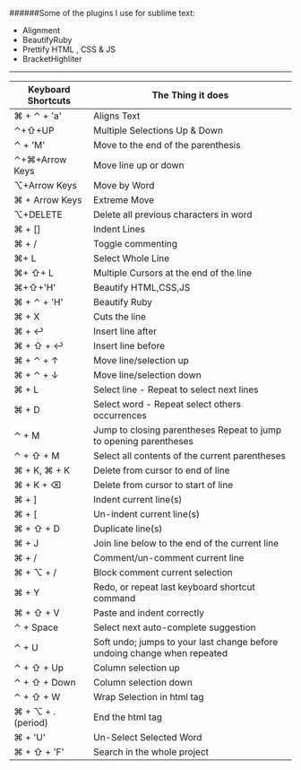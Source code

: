######Some of the plugins I use for sublime text:
- Alignment
- BeautifyRuby
- Prettify HTML , CSS & JS
- BracketHighliter





------------------------------------------------------------------
| Keyboard Shortcuts    | The Thing it does
| --------------------- | ----------------------------------------
| ⌘ + ⌃ + 'a'           | Aligns Text
| ⌃+⇧+UP                | Multiple Selections Up & Down
| ⌃ + 'M'               | Move to the end of the parenthesis
| ⌃+⌘+Arrow Keys        | Move line up or down
| ⌥+Arrow Keys          | Move by Word
| ⌘ + Arrow Keys        | Extreme Move
| ⌥+DELETE              | Delete all previous characters in word
| ⌘ + []                | Indent Lines
| ⌘ + /                 | Toggle commenting
| ⌘+ L                  | Select Whole Line
| ⌘+ ⇧+ L               | Multiple Cursors at the end of the line
| ⌘+⇧+'H'               | Beautify HTML,CSS,JS
| ⌘ + ⌃ + 'H'           | Beautify Ruby
| ⌘ + X                 | Cuts the line
| ⌘ + ↩                 | Insert line after
| ⌘ + ⇧ + ↩             | Insert line before
| ⌘ + ⌃ + ↑             | Move line/selection up
| ⌘ + ⌃ + ↓             | Move line/selection down
| ⌘ + L                 | Select line - Repeat to select next lines
| ⌘ + D                 | Select word - Repeat select others occurrences
| ⌃ + M                 | Jump to closing parentheses Repeat to jump to opening parentheses
| ⌃ + ⇧ + M             | Select all contents of the current parentheses
| ⌘ + K, ⌘ + K          | Delete from cursor to end of line
| ⌘ + K + ⌫             | Delete from cursor to start of line
| ⌘ + ]                 | Indent current line(s)
| ⌘ + [                 | Un-indent current line(s)
| ⌘ + ⇧ + D             | Duplicate line(s)
| ⌘ + J                 | Join line below to the end of the current line
| ⌘ + /                 | Comment/un-comment current line
| ⌘ + ⌥ + /             | Block comment current selection
| ⌘ + Y                 | Redo, or repeat last keyboard shortcut command
| ⌘ + ⇧ + V             | Paste and indent correctly
| ⌃ + Space             | Select next auto-complete suggestion
| ⌃ + U                 | Soft undo; jumps to your last change before undoing change when repeated
| ⌃ + ⇧ + Up            | Column selection up
| ⌃ + ⇧ + Down          | Column selection down
| ⌃ + ⇧ + W             | Wrap Selection in html tag
| ⌘ + ⌥ + . (period)    | End the html tag
| ⌘ + 'U'               | Un-Select Selected Word
| ⌘ + ⇧ + 'F'           | Search in the whole project



